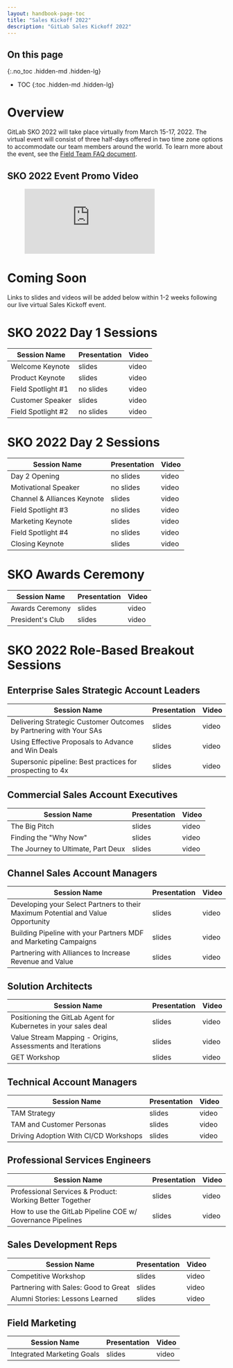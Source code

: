 ```yaml
---
layout: handbook-page-toc
title: "Sales Kickoff 2022"
description: "GitLab Sales Kickoff 2022"
---
```


## On this page
{:.no_toc .hidden-md .hidden-lg}

- TOC
{:toc .hidden-md .hidden-lg}

# Overview
GitLab SKO 2022 will take place virtually from March 15-17, 2022. The virtual event will consist of three half-days offered in two time zone options to accommodate our team members around the world. To learn more about the event, see the [Field Team FAQ document](https://docs.google.com/document/d/1OTRQjtWs-8sAnZG_ITQwNn0B2bZ6ed6sqhDEWKlimqE/edit#). 

## SKO 2022 Event Promo Video

<figure class="video_container">
  <iframe src="https://player.vimeo.com/video/673286284?h=4d4bf9f431&color=fc6d26" frameborder="0" allowfullscreen="true"> </iframe>
</figure>

# Coming Soon 
Links to slides and videos will be added below within 1-2 weeks following our live virtual Sales Kickoff event.

# SKO 2022 Day 1 Sessions

| **Session Name** | **Presentation** | **Video** |
| ------ | ------ | ------ |
| Welcome Keynote | slides | video |
| Product Keynote | slides | video |
| Field Spotlight #1 | no slides | video |
| Customer Speaker | slides | video |
| Field Spotlight #2 | no slides | video |

# SKO 2022 Day 2 Sessions

| **Session Name** | **Presentation** | **Video** |
| ------ | ------ | ------ |
| Day 2 Opening | no slides | video |
| Motivational Speaker | no slides | video |
| Channel & Alliances Keynote | slides | video |
| Field Spotlight #3 | no slides | video |
| Marketing Keynote | slides | video |
| Field Spotlight #4 | no slides | video |
| Closing Keynote | slides| video |

# SKO Awards Ceremony

| **Session Name** | **Presentation** | **Video** |
| ------ | ------ | ------ |
| Awards Ceremony | slides | video |
| President's Club | slides | video |

# SKO 2022 Role-Based Breakout Sessions

## Enterprise Sales Strategic Account Leaders

| **Session Name** | **Presentation** | **Video** |
| ------ | ------ | ------ |
| Delivering Strategic Customer Outcomes by Partnering with Your SAs | slides | video |
| Using Effective Proposals to Advance and Win Deals | slides | video |
| Supersonic pipeline: Best practices for prospecting to 4x | slides | video |

## Commercial Sales Account Executives

| **Session Name** | **Presentation** | **Video** |
| ------ | ------ | ------ |
| The Big Pitch | slides | video |
| Finding the "Why Now" | slides | video |
| The Journey to Ultimate, Part Deux | slides | video |

## Channel Sales Account Managers

| **Session Name** | **Presentation** | **Video** |
| ------ | ------ | ------ |
| Developing your Select Partners to their Maximum Potential and Value Opportunity | slides | video |
| Building Pipeline with your Partners MDF and Marketing Campaigns | slides | video |
| Partnering with Alliances to Increase Revenue and Value | slides | video |

## Solution Architects

| **Session Name** | **Presentation** | **Video** |
| ------ | ------ | ------ |
| Positioning the GitLab Agent for Kubernetes in your sales deal | slides | video |
| Value Stream Mapping - Origins, Assessments and Iterations | slides | video |
| GET Workshop | slides | video |

## Technical Account Managers

| **Session Name** | **Presentation** | **Video** |
| ------ | ------ | ------ |
| TAM Strategy | slides | video |
| TAM and Customer Personas | slides | video |
| Driving Adoption With CI/CD Workshops | slides | video |

## Professional Services Engineers

| **Session Name** | **Presentation** | **Video** |
| ------ | ------ | ------ |
| Professional Services & Product: Working Better Together  | slides | video |
| How to use the GitLab Pipeline COE w/ Governance Pipelines | slides | video |

## Sales Development Reps

| **Session Name** | **Presentation** | **Video** |
| ------ | ------ | ------ |
| Competitive Workshop | slides | video |
| Partnering with Sales: Good to Great | slides | video |
| Alumni Stories: Lessons Learned | slides | video |

## Field Marketing

| **Session Name** | **Presentation** | **Video** |
| ------ | ------ | ------ |
| Integrated Marketing Goals | slides | video |

